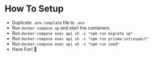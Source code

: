 # How To Setup
- Duplicate `.env.template` file to `.env`
- Run `docker compose up` and start the containers
- Run `docker-compose exec api sh -c "npm run migrate up"`
- Run `docker-compose exec api sh -c "npm run prisma:introspect"`
- Run `docker-compose exec api sh -c "npm run seed"`
- Have Fun! 🚀
